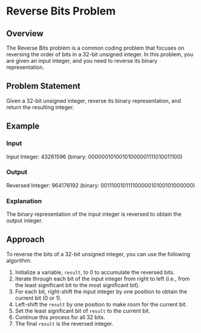 # Reverse Bits Problem

## Overview
The Reverse Bits problem is a common coding problem that focuses on reversing the order of bits in a 32-bit unsigned integer. In this problem, you are given an input integer, and you need to reverse its binary representation.

## Problem Statement
Given a 32-bit unsigned integer, reverse its binary representation, and return the resulting integer.

## Example
### Input
Input Integer: 43261596 (binary: 00000010100101000001111010011100)

### Output
Reversed Integer: 964176192 (binary: 00111001011110000010100101000000)

### Explanation
The binary representation of the input integer is reversed to obtain the output integer.

## Approach
To reverse the bits of a 32-bit unsigned integer, you can use the following algorithm:

1. Initialize a variable, `result`, to 0 to accumulate the reversed bits.
2. Iterate through each bit of the input integer from right to left (i.e., from the least significant bit to the most significant bit).
3. For each bit, right-shift the input integer by one position to obtain the current bit (0 or 1).
4. Left-shift the `result` by one position to make room for the current bit.
5. Set the least significant bit of `result` to the current bit.
6. Continue this process for all 32 bits.
7. The final `result` is the reversed integer.


